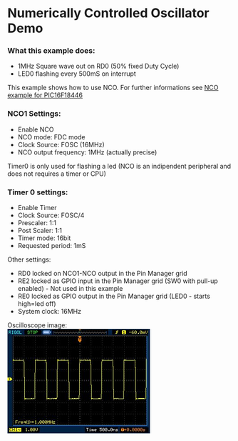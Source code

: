 # Numerically Controlled Oscillator Demo

### What this example does:
- 1MHz Square wave out on RD0 (50% fixed Duty Cycle)
- LED0 flashing every 500mS on interrupt

This example shows how to use NCO. For further informations see [NCO example for PIC16F18446](../16F18446_Curiosity_Nano_Test_NCO.X/)

### NCO1 Settings:
- Enable NCO
- NCO mode: FDC mode
- Clock Source: FOSC (16MHz)
- NCO output frequency: 1MHz (actually precise)

Timer0 is only used for flashing a led (NCO is an indipendent peripheral and does not requires a timer or CPU)

### Timer 0 settings:  
- Enable Timer
- Clock Source: FOSC/4
- Prescaler: 1:1
- Post Scaler: 1:1
- Timer mode: 16bit
- Requested period: 1mS

Other settings:
- RD0 locked on NCO1-NCO output in the Pin Manager grid
- RE2 locked as GPIO input in the Pin Manager grid (SW0 with pull-up enabled) - Not used in this example
- RE0 locked as GPIO output in the Pin Manager grid (LED0 - starts high=led off)
- System clock: 16MHz

Oscilloscope image:  
![Oscilloscope image - 1MHz on RD0](../assets/PIC16F15376_NCO_example.jpg) 
